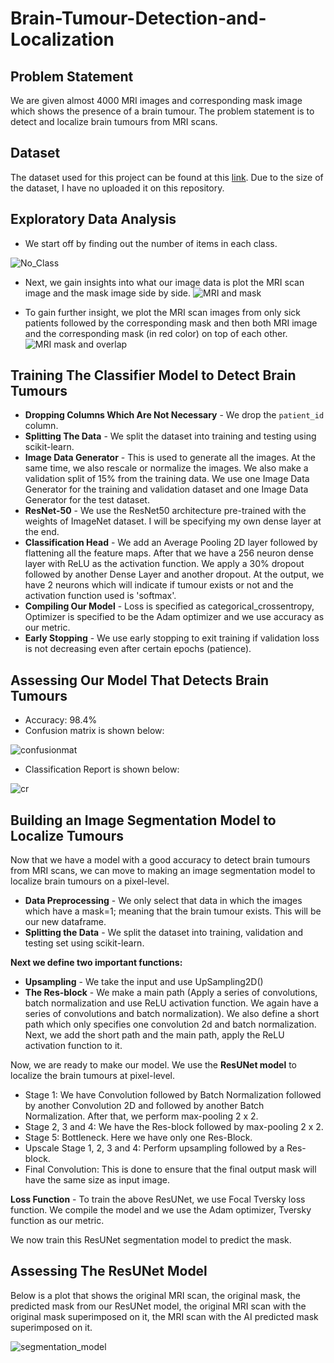 # Brain-Tumour-Detection-and-Localization

## Problem Statement

We are given almost 4000 MRI images and corresponding mask image which shows the presence of a brain tumour. The problem statement is to detect and localize brain tumours from MRI scans.

## Dataset

The dataset used for this project can be found at this [link](https://www.kaggle.com/mateuszbuda/lgg-mri-segmentation). Due to the size of the dataset, I have no uploaded it on this repository.

## Exploratory Data Analysis

- We start off by finding out the number of items in each class.

![No_Class](https://user-images.githubusercontent.com/41315903/150867868-6d954009-df8c-4189-9099-6a8a10f65d60.png)

- Next, we gain insights into what our image data is plot the MRI scan image and the mask image side by side.
![MRI and mask](https://user-images.githubusercontent.com/41315903/150868087-8d9970c9-a2fa-4f4f-9cc1-32f8a058f5e3.png)

- To gain further insight, we plot the MRI scan images from only sick patients followed by the corresponding mask and then both MRI image and the corresponding mask (in red color) on top of each other.
![MRI mask and overlap](https://user-images.githubusercontent.com/41315903/150868423-9a6b25f3-e504-496c-bba3-995164fc19ee.png)

## Training The Classifier Model to Detect Brain Tumours

- **Dropping Columns Which Are Not Necessary** - We drop the `patient_id` column.
- **Splitting The Data** - We split the dataset into training and testing using scikit-learn.
- **Image Data Generator** - This is used to generate all the images. At the same time, we also rescale or normalize the images. We also make a validation split of 15% from the training data. We use one Image Data Generator for the training and validation dataset and one Image Data Generator for the test dataset.
- **ResNet-50** - We use the ResNet50 architecture pre-trained with the weights of ImageNet dataset. I will be specifying my own dense layer at the end.
- **Classification Head** - We add an Average Pooling 2D layer followed by flattening all the feature maps. After that we have a 256 neuron dense layer with ReLU as the activation function. We apply a 30% dropout followed by another Dense Layer and another dropout. At the output, we have 2 neurons which will indicate if tumour exists or not and the activation function used is 'softmax'.
- **Compiling Our Model** - Loss is specified as categorical_crossentropy, Optimizer is specified to be the Adam optimizer and we use accuracy as our metric.
- **Early Stopping** - We use early stopping to exit training if validation loss is not decreasing even after certain epochs (patience).

## Assessing Our Model That Detects Brain Tumours

- Accuracy: 98.4%
- Confusion matrix is shown below:

![confusionmat](https://user-images.githubusercontent.com/41315903/150873182-a214d1a7-ee85-4e83-a7f2-2d206f7bec7c.png)

- Classification Report is shown below:

![cr](https://user-images.githubusercontent.com/41315903/150873280-961d2ba9-1baf-4b4e-93a0-2e163ddea89e.png)

## Building an Image Segmentation Model to Localize Tumours

Now that we have a model with a good accuracy to detect brain tumours from MRI scans, we can move to making an image segmentation model to localize brain tumours on a pixel-level.

- **Data Preprocessing** - We only select that data in which the images which have a mask=1; meaning that the brain tumour exists. This will be our new dataframe.
- **Splitting the Data** - We split the dataset into training, validation and testing set using scikit-learn.

**Next we define two important functions:**
- **Upsampling** - We take the input and use UpSampling2D()
- **The Res-block** - We make a main path (Apply a series of convolutions, batch normalization and use ReLU activation function. We again have a series of convolutions and batch normalization). We also define a short path which only specifies one convolution 2d and batch normalization. Next, we add the short path and the main path, apply the ReLU activation function to it.

Now, we are ready to make our model. We use the **ResUNet model** to localize the brain tumours at pixel-level.
- Stage 1: We have Convolution followed by Batch Normalization followed by another Convolution 2D and followed by another Batch Normalization. After that, we perform max-pooling 2 x 2.
- Stage 2, 3 and 4: We have the Res-block followed by max-pooling 2 x 2.
- Stage 5: Bottleneck. Here we have only one Res-Block.
- Upscale Stage 1, 2, 3 and 4: Perform upsampling followed by a Res-block.
- Final Convolution: This is done to ensure that the final output mask will have the same size as input image.

**Loss Function** - To train the above ResUNet, we use Focal Tversky loss function. We compile the model and we use the Adam optimizer, Tversky function as our metric.

We now train this ResUNet segmentation model to predict the mask.

## Assessing The ResUNet Model

Below is a plot that shows the original MRI scan, the original mask, the predicted mask from our ResUNet model, the original MRI scan with the original mask superimposed on it, the MRI scan with the AI predicted mask superimposed on it.

![segmentation_model](https://user-images.githubusercontent.com/41315903/151061027-c4ac20e7-e6a9-4fc6-820f-91fa90047b42.png)
